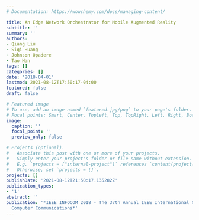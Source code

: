 ```yaml
---
# Documentation: https://wowchemy.com/docs/managing-content/

title: An Edge Network Orchestrator for Mobile Augmented Reality
subtitle: ''
summary: ''
authors:
- Qiang Liu
- Siqi Huang
- Johnson Opadere
- Tao Han
tags: []
categories: []
date: '2018-04-01'
lastmod: 2021-08-12T17:50:17-04:00
featured: false
draft: false

# Featured image
# To use, add an image named `featured.jpg/png` to your page's folder.
# Focal points: Smart, Center, TopLeft, Top, TopRight, Left, Right, BottomLeft, Bottom, BottomRight.
image:
  caption: ''
  focal_point: ''
  preview_only: false

# Projects (optional).
#   Associate this post with one or more of your projects.
#   Simply enter your project's folder or file name without extension.
#   E.g. `projects = ["internal-project"]` references `content/project/deep-learning/index.md`.
#   Otherwise, set `projects = []`.
projects: []
publishDate: '2021-08-12T21:50:17.135282Z'
publication_types:
- '1'
abstract: ''
publication: '*IEEE INFOCOM 2018 - The 37th Annual IEEE International Conference on
  Computer Communications*'
---
```

